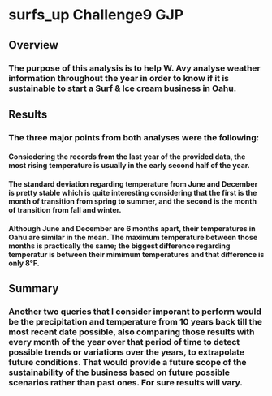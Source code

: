 # surfs_up Challenge9 GJP

## Overview
### The purpose of this analysis is to help W. Avy analyse weather information throughout the year in order to know if it is sustainable to start a Surf & Ice cream business in Oahu.

## Results
### The three major points from both analyses were the following:
#### Consiedering the records from the last year of the provided data, the most rising temperature is usually in the early second half of the year. 
#### The standard deviation regarding temperature from June and December is pretty stable which is quite interesting considering that the first is the month of transition from spring to summer, and the second is the month of transition from fall and winter. 
#### Although June and December are 6 months apart, their temperatures in Oahu are similar in the mean. The maximum temperature between those months is practically the same; the biggest difference regarding temperatur is between their mimimum temperatures and that difference is only 8°F.

## Summary
### Another two queries that I consider imporant to perform would be the precipitation and temperature from 10 years back till the most recent date possible, also comparing those results with every month of the year over that period of time to detect possible trends or variations over the years, to extrapolate future conditions. That would provide a future scope of the sustainability of the business based on future possible scenarios rather than past ones. For sure results will vary.